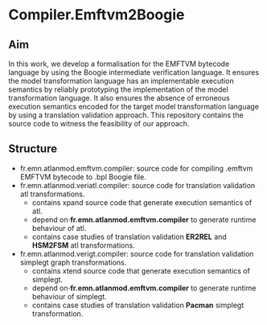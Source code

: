 # Compiler.Emftvm2Boogie

## Aim
In this work, we develop a formalisation for the EMFTVM bytecode language by using the Boogie intermediate verification language. 
It ensures the model transformation language has an implementable execution semantics by reliably prototyping the implementation of the model transformation language. 
It also ensures the absence of erroneous execution semantics encoded for the target model transformation language by using a translation validation approach. This repository contains the source code to witness the feasibility of our approach.

## Structure
* fr.emn.atlanmod.emftvm.compiler: source code for compiling .emftvm EMFTVM bytecode to .bpl Boogie file.
* fr.emn.atlanmod.veriatl.compiler: source code for translation validation atl transformations.
  * contains xpand source code that generate execution semantics of atl.
  * depend on⋅**fr.emn.atlanmod.emftvm.compiler** to generate runtime behaviour of atl.
  * contains case studies of translation validation **ER2REL** and **HSM2FSM** atl transformations.
* fr.emn.atlanmod.verigt.compiler: source code for translation validation simplegt graph transformations.
  * contains xtend source code that generate execution semantics of simplegt.
  * depend on⋅**fr.emn.atlanmod.emftvm.compiler** to generate runtime behaviour of simplegt.
  * contains case studies of translation validation **Pacman** simplegt transformation.







